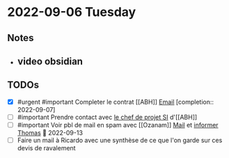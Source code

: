 # 2022-09-06 Tuesday

## Notes

- video obsidian
	-  
## TODOs

- [x] #urgent #important Completer le contrat [[ABH]] [Email](readdle-spark://bl=QTpkb25hbGRvQHNvd2VsbGFwcC5jb207SUQ6UFIxUDI2NE1CMjE3NEY4MjhEQkRC%0D%0AMUEzMUM2NjU5MzVCQ0M3QjlAUFIxUDI2NE1CMjE3NC5GUkFQMjY0LlBST0QuT1VU%0D%0ATE9PSy5DT007ZUlEOkFBTWtBRE5oT1RFNU5UYzFMVGRrTVRJdE5EazVZeTFoTlRJ%0D%0AMUxXSTJNREl6TW1Fek16azVZd0JHQUFBQUFBRDdCZERmTnFRaFM2ZXNFTy9nd0FW%0D%0AWEJ3Q0FhaUhIZ0FnU1Q0Wnowd2F1V0xicEFBQUFBQUVNQUFDQWFpSEhnQWdTVDRa%0D%0AejB3YXVXTGJwQUFOdUkxcGlBQUE9OzQyMjExNjUwOQ%3D%3D) [completion:: 2022-09-07]
- [ ] #important Prendre contact avec [le chef de projet SI](readdle-spark://bl=QTpkb25hbGRvQHNvd2VsbGFwcC5jb207SUQ6TVJaUDI2NE1CMjg1N0E2Qzg5RjBF%0D%0ANkNERENBMjUzM0JEODQ2NzlATVJaUDI2NE1CMjg1Ny5GUkFQMjY0LlBST0QuT1VU%0D%0ATE9PSy5DT007ZUlEOkFBTWtBRE5oT1RFNU5UYzFMVGRrTVRJdE5EazVZeTFoTlRJ%0D%0AMUxXSTJNREl6TW1Fek16azVZd0JHQUFBQUFBRDdCZERmTnFRaFM2ZXNFTy9nd0FW%0D%0AWEJ3Q0FhaUhIZ0FnU1Q0Wnowd2F1V0xicEFBQUFBQUVNQUFDQWFpSEhnQWdTVDRa%0D%0AejB3YXVXTGJwQUFOdUhFcmhBQUE9OzczODYxNDgyMw%3D%3D) d'[[ABH]]
- [ ] #important Voir pbl de mail en spam avec [[Ozanam]] [Mail](message://<MR1P264MB18755D9921537DD932B6D215AC969@MR1P264MB1875.FRAP264.PROD.OUTLOOK.COM>) et [informer Thomas](message://<79eadaf4-9442-45fe-8b09-138d0fdf72dc@Spark>) 📅 2022-09-13
- [ ] Faire un mail à Ricardo avec une synthèse de ce que l'on garde sur ces devis de ravalement